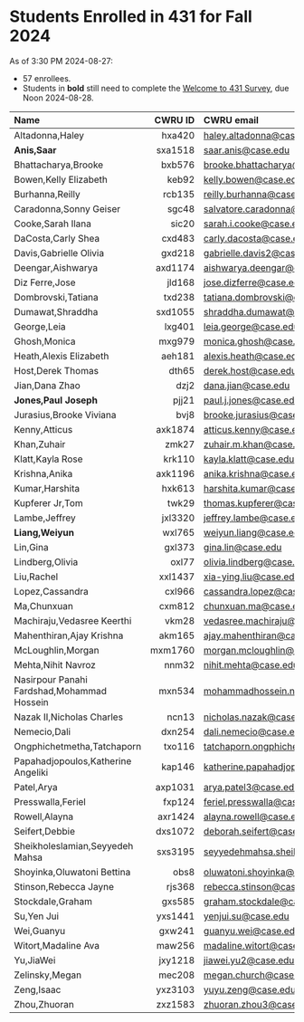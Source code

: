 # Students Enrolled in 431 for Fall 2024

As of 3:30 PM 2024-08-27:

- 57 enrollees.
- Students in **bold** still need to complete the [Welcome to 431 Survey](https://bit.ly/431-2024-welcome), due Noon 2024-08-28.

Name | CWRU ID | CWRU email | Flavor
:------------------ | ------: | :------------------ | :-------
Altadonna,Haley | hxa420 | haley.altadonna@case.edu | PQHS
**Anis,Saar** | sxa1518 | saar.anis@case.edu | CRSP
Bhattacharya,Brooke | bxb576 | brooke.bhattacharya@case.edu | PQHS
Bowen,Kelly Elizabeth | keb92 | kelly.bowen@case.edu | MPHP
Burhanna,Reilly | rcb135 | reilly.burhanna@case.edu | PQHS
Caradonna,Sonny Geiser | sgc48 | salvatore.caradonna@case.edu | PQHS
Cooke,Sarah Ilana | sic20 | sarah.i.cooke@case.edu | PQHS
DaCosta,Carly Shea | cxd483 | carly.dacosta@case.edu | PQHS
Davis,Gabrielle Olivia | gxd218 | gabrielle.davis2@case.edu | PQHS
Deengar,Aishwarya | axd1174 | aishwarya.deengar@case.edu | PQHS
Diz Ferre,Jose | jld168 | jose.dizferre@case.edu | MPHP
Dombrovski,Tatiana | txd238 | tatiana.dombrovski@case.edu | CRSP
Dumawat,Shraddha | sxd1055 | shraddha.dumawat@case.edu | PQHS
George,Leia | lxg401 | leia.george@case.edu | PQHS
Ghosh,Monica | mxg979 | monica.ghosh@case.edu | PQHS
Heath,Alexis Elizabeth | aeh181 | alexis.heath@case.edu | PQHS
Host,Derek Thomas | dth65 | derek.host@case.edu | PQHS
Jian,Dana Zhao | dzj2 | dana.jian@case.edu | PQHS
**Jones,Paul Joseph** | pjj21 | paul.j.jones@case.edu | PQHS
Jurasius,Brooke Viviana | bvj8 | brooke.jurasius@case.edu | PQHS
Kenny,Atticus | axk1874 | atticus.kenny@case.edu | MPHP
Khan,Zuhair | zmk27 | zuhair.m.khan@case.edu | PQHS
Klatt,Kayla Rose | krk110 | kayla.klatt@case.edu | PQHS
Krishna,Anika | axk1196 | anika.krishna@case.edu | PQHS
Kumar,Harshita | hxk613 | harshita.kumar@case.edu | PQHS
Kupferer Jr,Tom | twk29 | thomas.kupferer@case.edu | PQHS
Lambe,Jeffrey | jxl3320 | jeffrey.lambe@case.edu | CRSP
**Liang,Weiyun** | wxl765 | weiyun.liang@case.edu | PQHS
Lin,Gina | gxl373 | gina.lin@case.edu | PQHS
Lindberg,Olivia | oxl77 | olivia.lindberg@case.edu | PQHS
Liu,Rachel | xxl1437 | xia-ying.liu@case.edu | PQHS
Lopez,Cassandra | cxl966 | cassandra.lopez@case.edu | PQHS
Ma,Chunxuan | cxm812 | chunxuan.ma@case.edu | PQHS
Machiraju,Vedasree Keerthi | vkm28 | vedasree.machiraju@case.edu | PQHS
Mahenthiran,Ajay Krishna | akm165 | ajay.mahenthiran@case.edu | MPHP
McLoughlin,Morgan | mxm1760 | morgan.mcloughlin@case.edu | PQHS
Mehta,Nihit Navroz | nnm32 | nihit.mehta@case.edu | PQHS
Nasirpour Panahi Fardshad,Mohammad Hossein | mxn534 | mohammadhossein.nasirpourpanahifardshad@case.edu | CRSP
Nazak II,Nicholas Charles | ncn13 | nicholas.nazak@case.edu | PQHS
Nemecio,Dali | dxn254 | dali.nemecio@case.edu | PQHS
Ongphichetmetha,Tatchaporn | txo116 | tatchaporn.ongphichetmetha@case.edu | CRSP
Papahadjopoulos,Katherine Angeliki | kap146 | katherine.papahadjopoulos@case.edu | MPHP
Patel,Arya | axp1031 | arya.patel3@case.edu | MPHP
Presswalla,Feriel | fxp124 | feriel.presswalla@case.edu | CRSP
Rowell,Alayna | axr1424 | alayna.rowell@case.edu | PQHS
Seifert,Debbie | dxs1072 | deborah.seifert@case.edu | PQHS
Sheikholeslamian,Seyyedeh Mahsa | sxs3195 | seyyedehmahsa.sheikholeslamian@case.edu | CRSP
Shoyinka,Oluwatoni Bettina | obs8 | oluwatoni.shoyinka@case.edu | PQHS
Stinson,Rebecca Jayne | rjs368 | rebecca.stinson@case.edu | PQHS
Stockdale,Graham | gxs585 | graham.stockdale@case.edu | PQHS
Su,Yen Jui | yxs1441 | yenjui.su@case.edu | PQHS
Wei,Guanyu | gxw241 | guanyu.wei@case.edu | PQHS
Witort,Madaline Ava | maw256 | madaline.witort@case.edu | PQHS
Yu,JiaWei | jxy1218 | jiawei.yu2@case.edu | PQHS
Zelinsky,Megan | mec208 | megan.church@case.edu | CRSP
Zeng,Isaac | yxz3103 | yuyu.zeng@case.edu | PQHS
Zhou,Zhuoran | zxz1583 | zhuoran.zhou3@case.edu | PQHS

